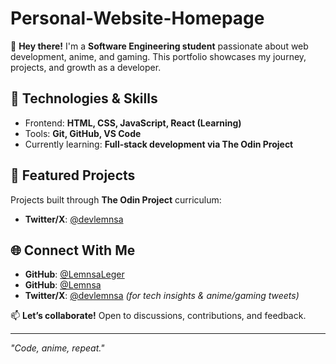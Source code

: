 # Personal-Website-Homepage

👋 **Hey there!** I'm a **Software Engineering student** passionate about web development, anime, and gaming. This portfolio showcases my journey, projects, and growth as a developer.  

## 🔧 Technologies & Skills  
- Frontend: **HTML, CSS, JavaScript, React (Learning)**  
- Tools: **Git, GitHub, VS Code**  
- Currently learning: **Full-stack development via The Odin Project**  

## 🚀 Featured Projects  
Projects built through **The Odin Project** curriculum:  
- **Twitter/X**: [@devlemnsa](https://twitter.com/devlemnsa)

## 🌐 Connect With Me  
- **GitHub**: [@LemnsaLeger](https://github.com/LemnsaLeger)
- **GitHub**: [@Lemnsa](https://github.com/LemnsaLeger)
- **Twitter/X**: [@devlemnsa](https://twitter.com/devlemnsa) *(for tech insights & anime/gaming tweets)*  

📫 **Let’s collaborate!** Open to discussions, contributions, and feedback.  

---  
*"Code, anime, repeat."*  